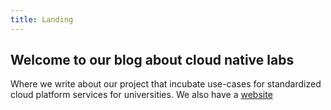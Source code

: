 ```yaml
---
title: Landing
---
```

## Welcome to our blog about cloud native labs

Where we write about our project that incubate use-cases for standardized cloud platform services 
for universities. We also have a [website](https://webportal.dev.austrianopencloudcommunity.org/)
